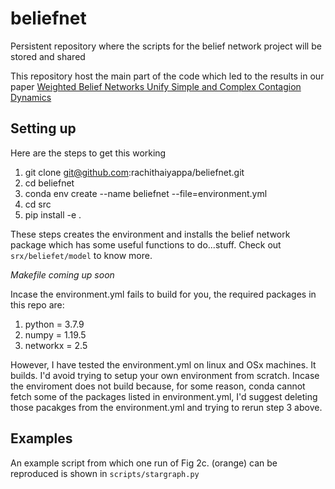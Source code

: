 # beliefnet

Persistent repository where the scripts for the belief network project will be stored and shared

This repository host the main part of the code which led to the results in our paper [Weighted Belief Networks Unify Simple and Complex Contagion Dynamics](https://arxiv.org/pdf/2301.02368.pdf)


## Setting up
Here are the steps to get this working

1. git clone git@github.com:rachithaiyappa/beliefnet.git
2. cd beliefnet 
3. conda env create --name beliefnet --file=environment.yml
4. cd src
5. pip install -e .

These steps creates the environment and installs the belief network package which has some useful functions to do...stuff. Check out `srx/beliefet/model` to know more. 

*Makefile coming up soon*

Incase the environment.yml fails to build for you, the required packages in this repo are:
1. python = 3.7.9
2. numpy = 1.19.5
3. networkx = 2.5

However, I have tested the environment.yml on linux and OSx machines. It builds. 
I'd avoid trying to setup your own environment from scratch. 
Incase the enviroment does not build because, for some reason, conda cannot fetch some of the packages listed in environment.yml, I'd suggest deleting those pacakges from the environment.yml and trying to rerun step 3 above. 


## Examples

An example script from which one run of Fig 2c. (orange) can be reproduced is shown in `scripts/stargraph.py`